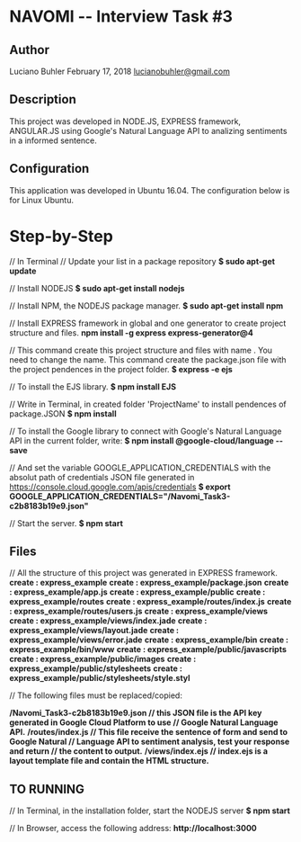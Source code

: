 # NAVOMI -- Interview Task #3

## Author

Luciano Buhler
February 17, 2018
lucianobuhler@gmail.com

## Description

This project was developed in NODE.JS, EXPRESS framework, ANGULAR.JS using
Google's Natural Language API to analizing sentiments in a informed sentence.

## Configuration
This application was developed in Ubuntu 16.04.
The configuration below is for Linux Ubuntu.

  # Step-by-Step

// In Terminal
// Update your list in a package repository
<b>$ sudo apt-get update</b>

// Install NODEJS
<b>$ sudo apt-get install nodejs</b>

// Install NPM, the NODEJS package manager.
<b>$ sudo apt-get install npm</b>

// Install EXPRESS framework in global and one generator to create project structure and files.
<b> npm install -g express express-generator@4</b>

// This command create this project structure and files with name <projectName>. You need to change the name. This command create the package.json file with the project pendences in the project folder.
<b>$ express <projectName> -e ejs</b>

// To install the EJS library.
<b>$ npm install EJS</b>

// Write in Terminal, in created folder 'ProjectName' to install pendences of package.JSON
<b>$ npm install</b>

// To install the Google library to connect with Google's Natural Language API in the current folder, write:
<b>$ npm install @google-cloud/language --save</b>

// And set the variable GOOGLE_APPLICATION_CREDENTIALS with the absolut path of credentials JSON file generated in https://console.cloud.google.com/apis/credentials
<b>$ export GOOGLE_APPLICATION_CREDENTIALS="<directory path>/Navomi_Task3-c2b8183b19e9.json"</b>

// Start the server.
<b>$ npm start</b>




## Files
// All the structure of this project was generated in EXPRESS framework.
<b>create : express_example</b>
<b>create : express_example/package.json</b>
<b>create : express_example/app.js</b>
<b>create : express_example/public</b>
<b>create : express_example/routes</b>
<b>create : express_example/routes/index.js</b>
<b>create : express_example/routes/users.js</b>
<b>create : express_example/views</b>
<b>create : express_example/views/index.jade</b>
<b>create : express_example/views/layout.jade</b>
<b>create : express_example/views/error.jade</b>
<b>create : express_example/bin</b>
<b>create : express_example/bin/www</b>
<b>create : express_example/public/javascripts</b>
<b>create : express_example/public/images</b>
<b>create : express_example/public/stylesheets</b>
<b>create : express_example/public/stylesheets/style.styl</b>


// The following files must be replaced/copied:

<b><directory path>/Navomi_Task3-c2b8183b19e9.json  // this JSON file is the API key generated in Google Cloud Platform to use                                                    // Google Natural Language API.</b>
<b><directory path>/routes/index.js                 // This file receive the sentence of form and send to Google Natural
                                                 // Language API to sentiment analysis, test your response and return 
                                                 // the content to output.</b>
<b><directory path>/views/index.ejs                 // index.ejs is a layout template file and contain the HTML structure.</b>


## TO RUNNING

// In Terminal, in the installation folder, start the NODEJS server
<b>$ npm start</b>

// In Browser, access the following address:
<b>http://localhost:3000</b>
